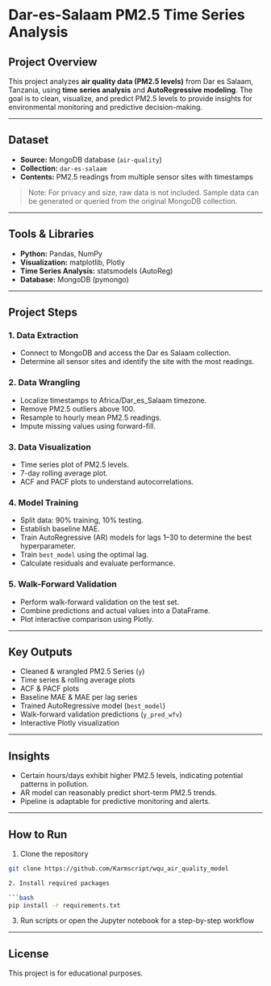 
# Dar-es-Salaam PM2.5 Time Series Analysis

## Project Overview

This project analyzes **air quality data (PM2.5 levels)** from Dar es Salaam, Tanzania, using **time series analysis** and **AutoRegressive modeling**. The goal is to clean, visualize, and predict PM2.5 levels to provide insights for environmental monitoring and predictive decision-making.

---

## Dataset

* **Source:** MongoDB database (`air-quality`)
* **Collection:** `dar-es-salaam`
* **Contents:** PM2.5 readings from multiple sensor sites with timestamps

> Note: For privacy and size, raw data is not included. Sample data can be generated or queried from the original MongoDB collection.

---

## Tools & Libraries

* **Python:** Pandas, NumPy
* **Visualization:** matplotlib, Plotly
* **Time Series Analysis:** statsmodels (AutoReg)
* **Database:** MongoDB (pymongo)

---

## Project Steps

### 1. Data Extraction

* Connect to MongoDB and access the Dar es Salaam collection.
* Determine all sensor sites and identify the site with the most readings.

### 2. Data Wrangling

* Localize timestamps to Africa/Dar\_es\_Salaam timezone.
* Remove PM2.5 outliers above 100.
* Resample to hourly mean PM2.5 readings.
* Impute missing values using forward-fill.

### 3. Data Visualization

* Time series plot of PM2.5 levels.
* 7-day rolling average plot.
* ACF and PACF plots to understand autocorrelations.

### 4. Model Training

* Split data: 90% training, 10% testing.
* Establish baseline MAE.
* Train AutoRegressive (AR) models for lags 1–30 to determine the best hyperparameter.
* Train `best_model` using the optimal lag.
* Calculate residuals and evaluate performance.

### 5. Walk-Forward Validation

* Perform walk-forward validation on the test set.
* Combine predictions and actual values into a DataFrame.
* Plot interactive comparison using Plotly.

---

## Key Outputs

* Cleaned & wrangled PM2.5 Series (`y`)
* Time series & rolling average plots
* ACF & PACF plots
* Baseline MAE & MAE per lag series
* Trained AutoRegressive model (`best_model`)
* Walk-forward validation predictions (`y_pred_wfv`)
* Interactive Plotly visualization

---

## Insights

* Certain hours/days exhibit higher PM2.5 levels, indicating potential patterns in pollution.
* AR model can reasonably predict short-term PM2.5 trends.
* Pipeline is adaptable for predictive monitoring and alerts.

---

## How to Run

1. Clone the repository

```bash
git clone https://github.com/Karmscript/wqu_air_quality_model

2. Install required packages

```bash
pip install -r requirements.txt
```

3. Run scripts or open the Jupyter notebook for a step-by-step workflow

---

## License

This project is for educational purposes.

